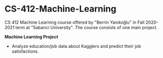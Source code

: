 # CS-412-Machine-Learning
CS 412 Machine Learning course offered by "Berrin Yanıkoğlu" in Fall 2020-2021 term at "Sabanci University".
The course consists of one main project. 

**Machine Learning Project**
* Analyze education/job data about Kagglers and predict their job satisfactions.
